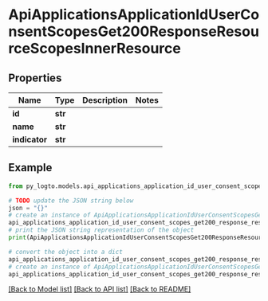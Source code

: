 # ApiApplicationsApplicationIdUserConsentScopesGet200ResponseResourceScopesInnerResource


## Properties

Name | Type | Description | Notes
------------ | ------------- | ------------- | -------------
**id** | **str** |  | 
**name** | **str** |  | 
**indicator** | **str** |  | 

## Example

```python
from py_logto.models.api_applications_application_id_user_consent_scopes_get200_response_resource_scopes_inner_resource import ApiApplicationsApplicationIdUserConsentScopesGet200ResponseResourceScopesInnerResource

# TODO update the JSON string below
json = "{}"
# create an instance of ApiApplicationsApplicationIdUserConsentScopesGet200ResponseResourceScopesInnerResource from a JSON string
api_applications_application_id_user_consent_scopes_get200_response_resource_scopes_inner_resource_instance = ApiApplicationsApplicationIdUserConsentScopesGet200ResponseResourceScopesInnerResource.from_json(json)
# print the JSON string representation of the object
print(ApiApplicationsApplicationIdUserConsentScopesGet200ResponseResourceScopesInnerResource.to_json())

# convert the object into a dict
api_applications_application_id_user_consent_scopes_get200_response_resource_scopes_inner_resource_dict = api_applications_application_id_user_consent_scopes_get200_response_resource_scopes_inner_resource_instance.to_dict()
# create an instance of ApiApplicationsApplicationIdUserConsentScopesGet200ResponseResourceScopesInnerResource from a dict
api_applications_application_id_user_consent_scopes_get200_response_resource_scopes_inner_resource_from_dict = ApiApplicationsApplicationIdUserConsentScopesGet200ResponseResourceScopesInnerResource.from_dict(api_applications_application_id_user_consent_scopes_get200_response_resource_scopes_inner_resource_dict)
```
[[Back to Model list]](../README.md#documentation-for-models) [[Back to API list]](../README.md#documentation-for-api-endpoints) [[Back to README]](../README.md)


